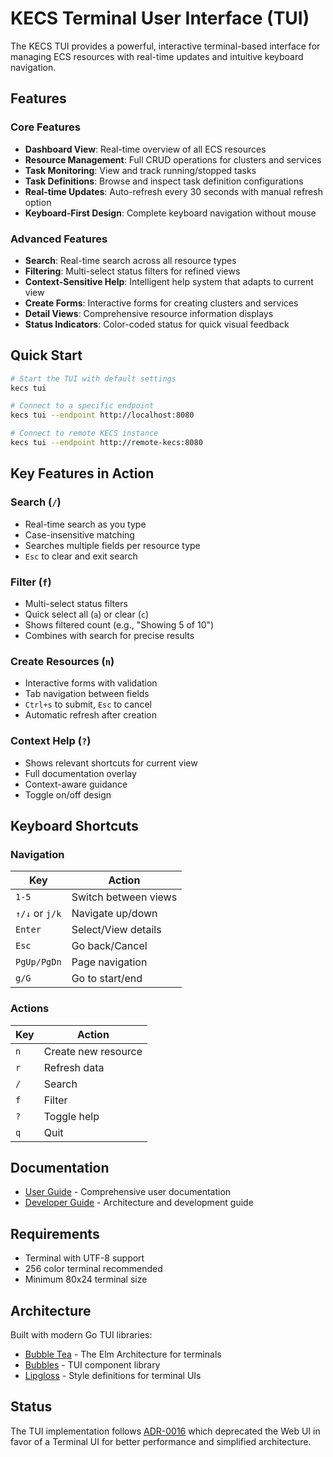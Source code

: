 # KECS Terminal User Interface (TUI)

The KECS TUI provides a powerful, interactive terminal-based interface for managing ECS resources with real-time updates and intuitive keyboard navigation.

## Features

### Core Features
- **Dashboard View**: Real-time overview of all ECS resources
- **Resource Management**: Full CRUD operations for clusters and services
- **Task Monitoring**: View and track running/stopped tasks
- **Task Definitions**: Browse and inspect task definition configurations
- **Real-time Updates**: Auto-refresh every 30 seconds with manual refresh option
- **Keyboard-First Design**: Complete keyboard navigation without mouse

### Advanced Features
- **Search**: Real-time search across all resource types
- **Filtering**: Multi-select status filters for refined views
- **Context-Sensitive Help**: Intelligent help system that adapts to current view
- **Create Forms**: Interactive forms for creating clusters and services
- **Detail Views**: Comprehensive resource information displays
- **Status Indicators**: Color-coded status for quick visual feedback

## Quick Start

```bash
# Start the TUI with default settings
kecs tui

# Connect to a specific endpoint
kecs tui --endpoint http://localhost:8080

# Connect to remote KECS instance
kecs tui --endpoint http://remote-kecs:8080
```

## Key Features in Action

### Search (`/`)
- Real-time search as you type
- Case-insensitive matching
- Searches multiple fields per resource type
- `Esc` to clear and exit search

### Filter (`f`)
- Multi-select status filters
- Quick select all (`a`) or clear (`c`)
- Shows filtered count (e.g., "Showing 5 of 10")
- Combines with search for precise results

### Create Resources (`n`)
- Interactive forms with validation
- Tab navigation between fields
- `Ctrl+s` to submit, `Esc` to cancel
- Automatic refresh after creation

### Context Help (`?`)
- Shows relevant shortcuts for current view
- Full documentation overlay
- Context-aware guidance
- Toggle on/off design

## Keyboard Shortcuts

### Navigation
| Key | Action |
|-----|--------|
| `1-5` | Switch between views |
| `↑/↓` or `j/k` | Navigate up/down |
| `Enter` | Select/View details |
| `Esc` | Go back/Cancel |
| `PgUp/PgDn` | Page navigation |
| `g/G` | Go to start/end |

### Actions
| Key | Action |
|-----|--------|
| `n` | Create new resource |
| `r` | Refresh data |
| `/` | Search |
| `f` | Filter |
| `?` | Toggle help |
| `q` | Quit |

## Documentation

- [User Guide](./USER_GUIDE.md) - Comprehensive user documentation
- [Developer Guide](./DEVELOPER_GUIDE.md) - Architecture and development guide

## Requirements

- Terminal with UTF-8 support
- 256 color terminal recommended
- Minimum 80x24 terminal size

## Architecture

Built with modern Go TUI libraries:
- [Bubble Tea](https://github.com/charmbracelet/bubbletea) - The Elm Architecture for terminals
- [Bubbles](https://github.com/charmbracelet/bubbles) - TUI component library
- [Lipgloss](https://github.com/charmbracelet/lipgloss) - Style definitions for terminal UIs

## Status

The TUI implementation follows [ADR-0016](../adr/records/0016-web-ui-deprecation-and-tui-adoption.md) which deprecated the Web UI in favor of a Terminal UI for better performance and simplified architecture.